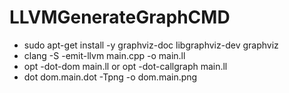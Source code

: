# LLVMGenerateGraphCMD

- sudo apt-get install -y graphviz-doc libgraphviz-dev graphviz
- clang -S -emit-llvm main.cpp -o main.ll
- opt -dot-dom main.ll or opt -dot-callgraph main.ll
- dot dom.main.dot -Tpng -o dom.main.png
